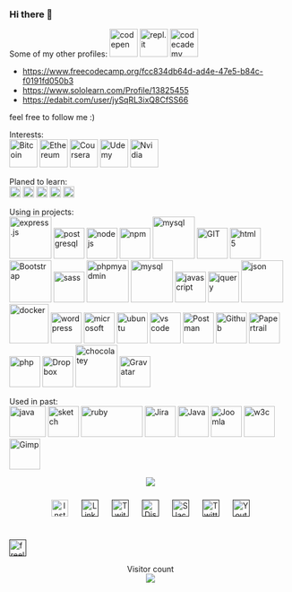 ### Hi there 👋

Some of my other profiles:
 <img src="https://www.vectorlogo.zone/logos/codepen/codepen-icon.svg" height="50" alt="codepen"/> 
 <img src="https://www.vectorlogo.zone/logos/replit/replit-icon.svg" height="50" alt="repl.it"/>
<img src="https://www.vectorlogo.zone/logos/codecademy/codecademy-ar21.svg" height="50" alt="codecademy"/>
- https://www.freecodecamp.org/fcc834db64d-ad4e-47e5-b84c-f0191fd050b3
- https://www.sololearn.com/Profile/13825455
- https://edabit.com/user/jySqRL3ixQ8CfSS66


<!-- https://www.vectorlogo.zone/logos/codecademy/codecademy-icon.svg -->
<!-- https://www.vectorlogo.zone/logos/grasshopper/grasshopper-icon.svg -->

feel free to follow me :)

<!-- missing: Adobe, unreal-->



<p align="center">
  
<!-- <img src="https://www.vectorlogo.zone/logos/mongodb/mongodb-icon.svg" alt="mongodb" width="55" height="55"/>

<img src="https://www.vectorlogo.zone/logos/apple/apple-tile.svg" alt="apple" width="55" height="55"/> -->

</p>

<p>Interests: <br />
<img src="https://www.vectorlogo.zone/logos/bitcoin/bitcoin-icon.svg" alt="Bitcoin" height="50"/> 
<img src="https://www.vectorlogo.zone/logos/ethereum/ethereum-icon.svg" alt="Ethereum" height="50"/>
<img src="https://www.vectorlogo.zone/logos/coursera/coursera-icon.svg" alt="Coursera" height="50"/>
<img src="https://www.vectorlogo.zone/logos/udemy/udemy-icon.svg" alt="Udemy" height="50"/>
<img src="https://www.vectorlogo.zone/logos/nvidia/nvidia-icon.svg" alt="Nvidia" height="50"/>
</p>


<p>Planed to learn:<br />
<img src="https://www.vectorlogo.zone/logos/reactjs/reactjs-icon.svg" alt="react" height="20"/>
<img src="https://www.vectorlogo.zone/logos/vuejs/vuejs-ar21.svg" alt="Vuejs" height="20"/>
<img src="https://www.vectorlogo.zone/logos/angular/angular-icon.svg" alt="Angular" height="20"/>
<img src="https://www.vectorlogo.zone/logos/minecraft/minecraft-icon.svg" alt="Minecraft" height="20"/>
<img src="https://www.vectorlogo.zone/logos/unity3d/unity3d-icon.svg" alt="Unity" height="20"/> 
    <!-- <img src="https://www.vectorlogo.zone/logos/python/python-icon.svg" alt="python" width="55" height="55"/> -->
    <!-- <img src="https://www.vectorlogo.zone/logos/android/android-icon.svg" alt="android" width="55" height="55"/> -->
    <!-- <img src="https://www.vectorlogo.zone/logos/microsoft_azure/microsoft_azure-icon.svg" alt="azure" width="55" height="55"/>  -->
</p>


<p>Using in projects:<br />
<img src="https://www.vectorlogo.zone/logos/expressjs/expressjs-icon.svg" alt="express.js"  height="75"/> 
<img src="https://www.vectorlogo.zone/logos/postgresql/postgresql-icon.svg" alt="postgresql" height="55"/>
<img src="https://www.vectorlogo.zone/logos/nodejs/nodejs-icon.svg" alt="nodejs" height="55"/>
<img src="https://www.vectorlogo.zone/logos/npmjs/npmjs-ar21.svg" alt="npm"  height="55"/>
<img src="https://www.vectorlogo.zone/logos/mysql/mysql-ar21.svg" alt="mysql"  height="75"/> 
<img src="https://www.vectorlogo.zone/logos/git-scm/git-scm-icon.svg" alt="GIT"  height="55"/> 
<img src="https://www.vectorlogo.zone/logos/w3_html5/w3_html5-icon.svg" alt="html 5"  height="55"/>
<img src="https://www.vectorlogo.zone/logos/getbootstrap/getbootstrap-icon.svg" alt="Bootstrap" height="75"/>
<img src="https://www.vectorlogo.zone/logos/sass-lang/sass-lang-icon.svg" alt="sass" height="55"/>
<img src="https://www.vectorlogo.zone/logos/phpmyadmin/phpmyadmin-icon.svg" alt="phpmyadmin" height="75"/> 
<img src="https://www.vectorlogo.zone/logos/mysql/mysql-ar21.svg" alt="mysql" height="75"/> 
<img src="https://www.vectorlogo.zone/logos/javascript/javascript-icon.svg" alt="javascript"  height="55"/>
<img src="https://www.vectorlogo.zone/logos/jquery/jquery-icon" alt="jquery"  height="55"/>
<img src="https://www.vectorlogo.zone/logos/json/json-ar21.svg" alt="json"  height="75"/> 
<img src="https://www.vectorlogo.zone/logos/docker/docker-official.svg" alt="docker" height="70"/> 
<img src="https://www.vectorlogo.zone/logos/wordpress/wordpress-icon.svg" alt="wordpress"  height="55"/>
<img src="https://www.vectorlogo.zone/logos/microsoft/microsoft-icon.svg" alt="microsoft"  height="55"/>
<img src="https://www.vectorlogo.zone/logos/ubuntu/ubuntu-tile.svg" alt="ubuntu"  height="55"/>
<img src="https://www.vectorlogo.zone/logos/visualstudio_code/visualstudio_code-icon.svg" alt="vs code" height="55"/>
<img src="https://www.vectorlogo.zone/logos/getpostman/getpostman-icon.svg" alt="Postman"  height="55"/>
<img src="https://www.vectorlogo.zone/logos/github/github-icon.svg" alt="Github" height="55"/>
<img src="https://www.vectorlogo.zone/logos/papertrailapp/papertrailapp-icon.svg" alt="Papertrail" height="55"/>
<img src="https://www.vectorlogo.zone/logos/php/php-horizontal.svg" alt="php" height="55"/>
<img src="https://www.vectorlogo.zone/logos/dropbox/dropbox-icon.svg" alt="Dropbox" height="55"/>
<img src="https://www.vectorlogo.zone/logos/chocolatey/chocolatey-icon.svg" alt="chocolatey" height="75"/> 
<img src="https://www.vectorlogo.zone/logos/gravatar/gravatar-icon.svg" alt="Gravatar" height="55"/>
</ p>



<!--
- 🔭 I’m currently working on ...
- 🌱 I’m currently learning ...
- 👯 I’m looking to collaborate on ...
- 🤔 I’m looking for help with ...
- 💬 Ask me about ...
- 📫 How to reach me: ...
- 😄 Pronouns: ...
- ⚡ Fun fact: ...
-->

Used in past:<br />
<img src="https://www.vectorlogo.zone/logos/java/java-icon.svg" alt="java" width="65" height="55"/> 
<img src="https://www.vectorlogo.zone/logos/sketchapp/sketchapp-icon.svg" alt="sketch" width="55" height="55"/>
<img src="https://www.vectorlogo.zone/logos/ruby-lang/ruby-lang-icon.svg" alt="ruby" width="110" height="55"/> 
<img src="https://www.vectorlogo.zone/logos/atlassian_jira/atlassian_jira-icon.svg" alt="Jira" width="55" height="55"/>
<img src="https://www.vectorlogo.zone/logos/java/java-vertical.svg" alt="Java" width="55" height="55"/>
<img src="https://www.vectorlogo.zone/logos/joomla/joomla-icon.svg" alt="Joomla" width="55" height="55"/>
<img src="https://www.vectorlogo.zone/logos/w3c_xml/w3c_xml-icon.svg" alt="w3c" width="55" height="55"/>
<img src="https://www.vectorlogo.zone/logos/gimp/gimp-icon.svg" alt="Gimp" width="55" height="55"/>




<!-- source: https://github.com/anuraghazra/github-readme-stats -->
<p align="center"> <img src="https://github-readme-stats.vercel.app/api/top-langs/?username=itsAnyTime&langs_count=10&theme=chartreuse-dark&layout=compact" /></p>




<!-- social media -->
<p align="center">
<a href="https://www.instagram.com/itsanytime/"><img style="padding: 10px" src="https://www.vectorlogo.zone/logos/instagram/instagram-icon.svg" alt="Instagram" height="30"/></a>
<a href=""><img style="padding: 10px" src="https://www.vectorlogo.zone/logos/linkedin/linkedin-tile.svg" alt="LinkedIn" height="30"/></a>
<a href=""><img style="padding: 10px" src="https://www.vectorlogo.zone/logos/twitch/twitch-icon.svg" alt="Twitch" height="30"/></a>
<a href=""><img style="padding: 10px" src="https://www.vectorlogo.zone/logos/discordapp/discordapp-tile.svg" alt="Discord" height="30"/></a>
<a href=""><img style="padding: 10px" src="https://www.vectorlogo.zone/logos/slack/slack-icon.svg" alt="Slack" height="30"/></a>
<a href=""><img style="padding: 10px" src="https://www.vectorlogo.zone/logos/twitter/twitter-official.svg" alt="Twitter" height="30"/></a>
<a href=""><img style="padding: 10px" src="https://www.vectorlogo.zone/logos/youtube/youtube-icon.svg" alt="Youtube" height="30"/></a>
<br /><br />

<a href=""><img src="https://www.vectorlogo.zone/logos/freelancer/freelancer-icon.svg" alt="freelancer" height="30"/></a> 
</p>

<p align="center"> 
Visitor count<br>
<img src="https://profile-counter.glitch.me/itsAnyTime/count.svg" />
</p>